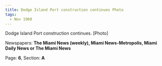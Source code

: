 ```yaml
---  
title: Dodge Island Port construction continues Photo  
tags:  
  - Nov 1960  
---  
```

  
Dodge Island Port construction continues. [Photo]  
  
Newspapers: **The Miami News (weekly), Miami News-Metropolis, Miami Daily News or The Miami News**  
  
Page: **6**, Section: **A** 
